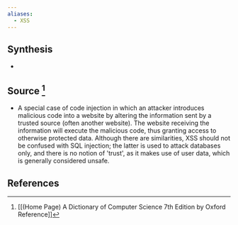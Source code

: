 ```yaml
---
aliases:
  - XSS
---
```

## Synthesis
- 
## Source [^1]
- A special case of code injection in which an attacker introduces malicious code into a website by altering the information sent by a trusted source (often another website). The website receiving the information will execute the malicious code, thus granting access to otherwise protected data. Although there are similarities, XSS should not be confused with SQL injection; the latter is used to attack databases only, and there is no notion of 'trust', as it makes use of user data, which is generally considered unsafe.
## References

[^1]: [[(Home Page) A Dictionary of Computer Science 7th Edition by Oxford Reference]]
